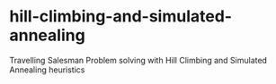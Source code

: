 # hill-climbing-and-simulated-annealing
Travelling Salesman Problem solving with Hill Climbing and Simulated Annealing heuristics
